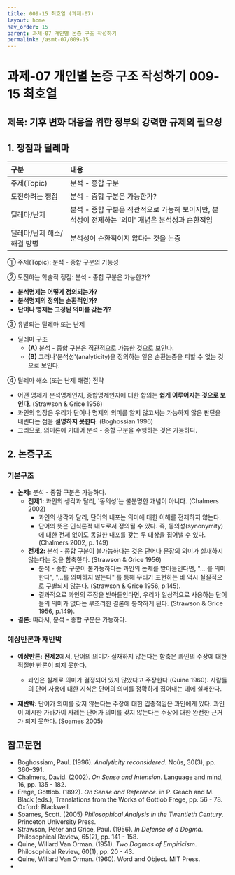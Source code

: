 ```yaml
---
title: 009-15 최호열 (과제-07)
layout: home
nav_order: 15
parent: 과제-07 개인별 논증 구조 작성하기
permalink: /asmt-07/009-15
---
```


# 과제-07 개인별 논증 구조 작성하기 009-15 최호열

## 제목: 기후 변화 대응을 위한 정부의 강력한 규제의 필요성  

## 1. 쟁점과 딜레마

| 구분              | 내용                                                       |
| :-------------- | :------------------------------------------------------- |
| 주제(Topic)       | 분석 - 종합 구분                                               |
| 도전하려는 쟁점        | 분석 - 중합 구분은 가능한가?                                        |
| 딜레마/난제          | 분석 - 종합 구분은 직관적으로 가능해 보이지만, 분석성이 전제하는 '의미' 개념은 분석성과 순환적임 |
| 딜레마/난제 해소/해결 방법 | 분석성이 순환적이지 않다는 것을 논증                                     |

① 주제(Topic): 분석 - 종합 구분의 가능성 

② 도전하는 학술적 쟁점: 분석 - 종합 구분은 가능한가? 

- **분석명제는 어떻게 정의되는가?**
- **분석명제의 정의는 순환적인가?**  
- **단어나 명제는 고정된 의미를 갖는가?**

③ 유발되는 딜레마 또는 난제

- 딜레마 구조
  - **(A)** 분석 - 종합 구분은 직관적으로 가능한 것으로 보인다. 
  - **(B)** 그러나'분석성'(analyticity)을 정의하는 일은 순환논증을 피할 수 없는 것으로 보인다. 

④ 딜레마 해소 (또는 난제 해결) 전략

- 어떤 명제가 분석명제인지, 종합명제인지에 대한 합의는 **쉽게 이루어지는 것으로 보인다**. (Strawson & Grice 1956)
- 콰인의 입장은 우리가 단어나 명제의 의미를 알지 않고서는 가능하지 않은 판단을 내린다는 점을 **설명하지 못한다**. (Boghossian 1996)
- 그러므로, 의미론에 기대어 분석 - 종합 구분을 수행하는 것은 가능하다. 

## 2. 논증구조

### 기본구조

- **논제:** 분석 - 종합 구분은 가능하다. 
  - **전제1:** 콰인의 생각과 달리, '동의성'는 불분명한 개념이 아니다. (Chalmers 2002)
    - 콰인의 생각과 달리, 단어의 내포는 의미에 대한 이해를 전제하지 않는다.  
    - 단어의 뜻은 인식론적 내포로서 정의될 수 있다. 즉, 동의성(synonymity)에 대한 전제 없이도 동일한 내포를 갖는 두 대상을 집어낼 수 있다. (Chalmers 2002, p. 149)
  - **전제2:** 분석 - 종합 구분이 불가능하다는 것은 단어나 문장의 의미가 실재하지 않는다는 것을 함축한다. (Strawson & Grice 1956) 
    - 분석 - 종합 구분이 불가능하다는 콰인의 논제를 받아들인다면, "... 를 의미한다", "...를 의미하지 않는다" 를 통해 우리가 표현하는 바 역시 실질적으로 구별되지 않는다. (Strawson & Grice 1956, p.145).
	- 결과적으로 콰인의 주장을 받아들인다면, 우리가 일상적으로 사용하는 단어들의 의미가 없다는 부조리한 결론에 봉착하게 된다. (Strawson & Grice 1956, p.149).
- **결론:** 따라서, 분석 - 종합 구분은 가능하다. 

### 예상반론과 재반박

- **예상반론:** **전제2**에서, 단어의 의미가 실재하지 않는다는 함축은 콰인의 주장에 대한 적절한 반론이 되지 못한다. 
  - 콰인은 실제로 의미가 결정되어 있지 않았다고 주장한다 (Quine 1960). 사람들의 단어 사용에 대한 지식은 단어의 의미를 정확하게 집어내는 데에 실패한다. 

- **재반박:** 단어가 의미를 갖지 않는다는 주장에 대한 입증책임은 콰인에게 있다. 콰인이 제시한 가바가이 사례는 단어가 의미를 갖지 않는다는 주장에 대한 완전한 근거가 되지 못한다. (Soames 2005)

## 참고문헌

- Boghossiam, Paul. (1996). *Analyticity reconsidered*. Noûs, 30(3), pp. 360–391.
- Chalmers, David. (2002). *On Sense and Intension*. Language and mind, 16, pp. 135 - 182.
- Frege, Gottlob. (1892). *On Sense and Reference*. in P. Geach and M. Black (eds.), Translations from the Works of Gottlob Frege, pp. 56 - 78. Oxford: Blackwell.
- Soames, Scott. (2005) *Philosophical Analysis in the Twentieth Century*. Princeton University Press. 
- Strawson, Peter and Grice, Paul. (1956). *In Defense of a Dogma*. Philosophical Review, 65(2), pp. 141 - 158.
- Quine, Willard Van Orman. (1951). *Two Dogmas of Empiricism*. Philosophical Review, 60(1), pp. 20 - 43. 
- Quine, Willard Van Orman. (1960). Word and Object. MIT Press. 
- 